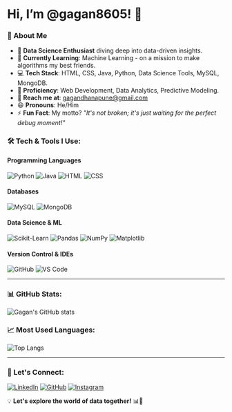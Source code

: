 # Hi, I’m @gagan8605! 👋

### 🚀 About Me
- 👀 **Data Science Enthusiast** diving deep into data-driven insights.
- 🌱 **Currently Learning**: Machine Learning - on a mission to make algorithms my best friends.
- 💻 **Tech Stack**: HTML, CSS, Java, Python, Data Science Tools, MySQL, MongoDB.
- 🎯 **Proficiency**: Web Development, Data Analytics, Predictive Modeling.
- 👯 **Reach me at**: gagandhanapune@gmail.com
- 😄 **Pronouns**: He/Him
- ⚡ **Fun Fact**: My motto? *"It's not broken; it's just waiting for the perfect debug moment!"*

### 🛠 Tech & Tools I Use:

#### **Programming Languages**
![Python](https://img.shields.io/badge/Python-3776AB?style=for-the-badge&logo=python&logoColor=white)
![Java](https://img.shields.io/badge/Java-007396?style=for-the-badge&logo=java&logoColor=white)
![HTML](https://img.shields.io/badge/HTML5-E34F26?style=for-the-badge&logo=html5&logoColor=white)
![CSS](https://img.shields.io/badge/CSS3-1572B6?style=for-the-badge&logo=css3&logoColor=white)

#### **Databases**
![MySQL](https://img.shields.io/badge/MySQL-4479A1?style=for-the-badge&logo=mysql&logoColor=white)
![MongoDB](https://img.shields.io/badge/MongoDB-4EA94B?style=for-the-badge&logo=mongodb&logoColor=white)

#### **Data Science & ML**
![Scikit-Learn](https://img.shields.io/badge/Scikit--Learn-F7931E?style=for-the-badge&logo=scikit-learn&logoColor=white)
![Pandas](https://img.shields.io/badge/Pandas-150458?style=for-the-badge&logo=pandas&logoColor=white)
![NumPy](https://img.shields.io/badge/NumPy-013243?style=for-the-badge&logo=numpy&logoColor=white)
![Matplotlib](https://img.shields.io/badge/Matplotlib-11557C?style=for-the-badge&logo=matplotlib&logoColor=white)

#### **Version Control & IDEs**
![GitHub](https://img.shields.io/badge/GitHub-181717?style=for-the-badge&logo=github&logoColor=white)
![VS Code](https://img.shields.io/badge/VS%20Code-007ACC?style=for-the-badge&logo=visual-studio-code&logoColor=white)

---
### 📊 GitHub Stats:
![Gagan's GitHub stats](https://github-readme-stats.vercel.app/api?username=gagan8605&show_icons=true&theme=tokyonight)

### 📈 Most Used Languages:
![Top Langs](https://github-readme-stats.vercel.app/api/top-langs/?username=gagan8605&layout=compact&theme=tokyonight)

---
### 🔗 Let's Connect:
[![LinkedIn](https://img.shields.io/badge/LinkedIn-0A66C2?style=for-the-badge&logo=linkedin&logoColor=white)](https://www.linkedin.com/in/gagan-dhanapune-23996a274/)
[![GitHub](https://img.shields.io/badge/GitHub-181717?style=for-the-badge&logo=github&logoColor=white)](https://github.com/gagan8605)
[![Instagram](https://img.shields.io/badge/Instagram-E4405F?style=for-the-badge&logo=instagram&logoColor=white)](https://www.instagram.com/gagan___d07?igsh=Y3dvN2VlMGN0YXJz)

💡 **Let's explore the world of data together!** 📊🚀

